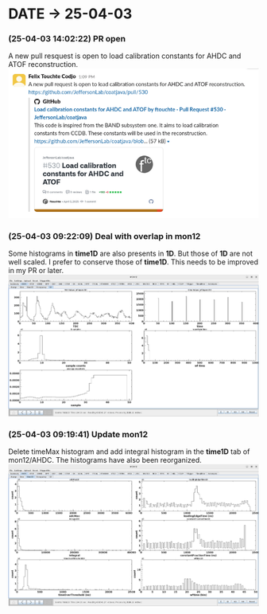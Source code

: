 # DATE → 25-04-03

### (25-04-03 14:02:22) PR open 
A new pull resquest is open to load calibration constants for AHDC and ATOF reconstruction. 
![25-04-03-14-02-22.png](./img/25-04-03/25-04-03-14-02-22.png) 

### (25-04-03 09:22:09) Deal with overlap in mon12 
Some histograms in **time1D** are also presents in **1D**. But those of **1D** are not well scaled. I prefer to conserve those of **time1D**. This needs to be improved in my PR or later. 
![25-04-03-09-22-09.png](./img/25-04-03/25-04-03-09-22-09.png) 

### (25-04-03 09:19:41) Update mon12 
Delete timeMax histogram and add integral histogram in the **time1D** tab of mon12/AHDC. The histograms have also been reorganized. 
![25-04-03-09-19-41.png](./img/25-04-03/25-04-03-09-19-41.png) 


